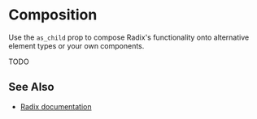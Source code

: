 # Composition

Use the `as_child` prop to compose Radix's functionality onto alternative element types or your own components.

<!-- TODO: All Radix primitive parts that render a DOM element accept an `as_child` prop. When `as_child` is set to true, Radix will not render a default DOM element, instead cloning the part's child and passing it the props and behavior required to make it functional. -->

TODO

## See Also

-   [Radix documentation](https://www.radix-ui.com/primitives/docs/guides/composition)
